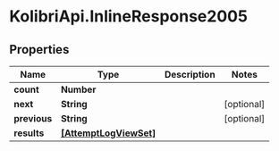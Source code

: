 # KolibriApi.InlineResponse2005

## Properties
Name | Type | Description | Notes
------------ | ------------- | ------------- | -------------
**count** | **Number** |  | 
**next** | **String** |  | [optional] 
**previous** | **String** |  | [optional] 
**results** | [**[AttemptLogViewSet]**](AttemptLogViewSet.md) |  | 


